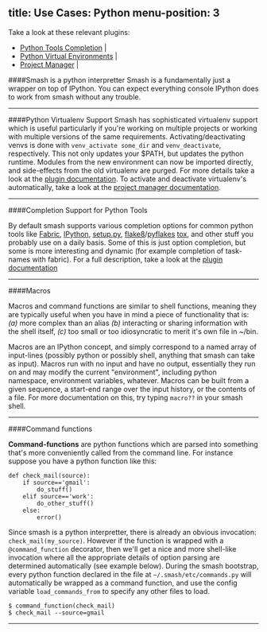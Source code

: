title: Use Cases: Python
menu-position: 3
---

Take a look at these relevant plugins:

* [Python Tools Completion](plugins.html#ptc) |
* [Python Virtual Environments](plugins.html#virtualenv) |
* [Project Manager](project_manager.html) |

<a id="smash-for-python-devs"></a>
####Smash is a python interpretter
Smash is a fundamentally just a wrapper on top of IPython.  You can expect everything console IPython does to work from smash without any trouble.

-------------------------------------------------------------------------------

####Python Virtualenv Support
Smash has sophisticated virtualenv support which is useful particularly if you're working on multiple projects or working with multiple versions of the same requirements.  Activating/deactivating venvs is done with `venv_activate some_dir` and `venv_deactivate`, respectively.  This not only updates your $PATH, but updates the python runtime.  Modules from the new environment can now be imported directly, and side-effects from the old virtualenv are purged.  For more details take a look at the [plugin documentation](plugins.html#virtualenv).  To activate and deactivate virtualenv's automatically, take a look at the [project manager documentation](/project_manager.html).

-------------------------------------------------------------------------------

####Completion Support for Python Tools

By default smash supports various completion options for common python tools like [Fabric](#), [IPython](#), [setup.py](#), [flake8](#)/[pyflakes](#) [tox](#), and other stuff you probably use on a daily basis.  Some of this is just option completion, but some is more interesting and dynamic (for example completion of task-names with fabric).  For a full description, take a look at the [plugin documentation](plugins.html#python-tools-completion)

-------------------------------------------------------------------------------

####Macros

Macros and command functions are similar to shell functions, meaning they are typically useful when you have in mind a piece of functionality that is: *(a)* more complex than an alias *(b)* interacting or sharing information with the shell itself, *(c)* too small or too idiosyncratic to merit it's own file in ~/bin.

Macros are an IPython concept, and simply correspond to a named array of input-lines (possibly python or possibly shell, anything that smash can take as input).  Macros run with no input and have no output, essentially they run on and may modify the current "environment", including python namespace, environment variables, whatever.  Macros can be built from a given sequence, a start-end range over the input history, or the contents of a file.  For more documentation on this, try typing `macro??` in your smash shell.

-------------------------------------------------------------------------------

####Command functions

**Command-functions** are python functions which are parsed into something that's more conveniently called from the command line.  For instance suppose you have a python function like this:

~~~~{.python}
def check_mail(source):
    if source=='gmail':
        do_stuff()
    elif source=='work':
        do_other_stuff()
    else:
        error()
~~~~

Since smash is a python interpretter, there is already an obvious invocation: `check_mail(my_source)`.  However if the function is wrapped with a `@command_function` decorator, then we'll get a nice and more shell-like invocation where all the appropriate details of option parsing are determined automatically (see example below).  During the smash bootstrap, every python function declared in the file at `~/.smash/etc/commands.py` will automatically be wrapped as a command function, and use the config variable `load_commands_from` to specify any other files to load.

~~~~{.python}
$ command_function(check_mail)
$ check_mail --source=gmail
~~~~

-------------------------------------------------------------------------------
